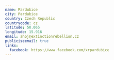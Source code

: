 ```yaml
---
name: Pardubice
city: Pardubice
country: Czech Republic
countrycode: cz
latitude: 50.065
longitude: 15.916
email: ahoj@extinctionrebellion.cz
publiciseemail: true
links:
  facebook: https://www.facebook.com/xrpardubice
---
```

